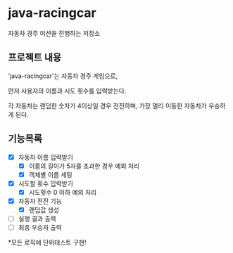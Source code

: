 # java-racingcar

자동차 경주 미션을 진행하는 저장소

## 프로젝트 내용

'java-racingcar'는 자동차 경주 게임으로, 

먼저 사용자의 이름과 시도 횟수를 입력받는다.

각 자동차는 랜덤한 숫자가 4이상일 경우 전진하며, 가장 멀리 이동한 자동차가 우승하게 된다.

## 기능목록

* [x] 자동차 이름 입력받기
    * [x] 이름의 길이가 5자를 초과한 경우 예외 처리
    * [x] 객체별 이름 세팅
* [x] 시도할 횟수 입력받기
    * [x] 시도횟수 0 이하 예외 처리
* [x] 자동차 전진 기능
    * [x] 랜덤값 생성
* [ ] 실행 결과 출력
* [ ] 최종 우승자 출력

 *모든 로직에 단위테스트 구현!
